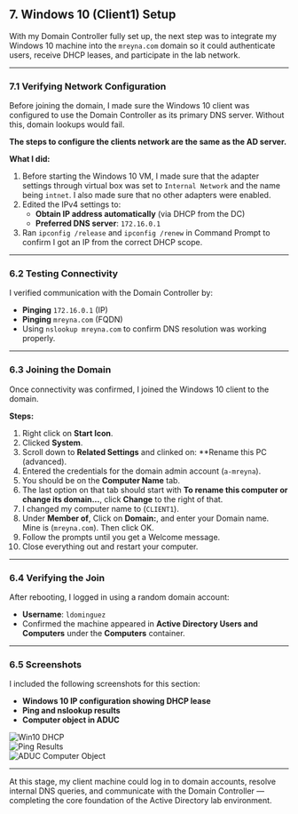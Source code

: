 ## 7. Windows 10 (Client1) Setup

With my Domain Controller fully set up, the next step was to integrate my Windows 10 machine into the `mreyna.com` domain so it could authenticate users, receive DHCP leases, and participate in the lab network.

---

### 7.1 Verifying Network Configuration
Before joining the domain, I made sure the Windows 10 client was configured to use the Domain Controller as its primary DNS server. Without this, domain lookups would fail.

**The steps to configure the clients network are the same as the AD server.** 

**What I did:**
1. Before starting the Windows 10 VM, I made sure that the adapter settings through virtual box was set to `Internal Network` and the name being `intnet`. I also made sure that no other adapters were enabled.  
2. Edited the IPv4 settings to:
   - **Obtain IP address automatically** (via DHCP from the DC)
   - **Preferred DNS server**: `172.16.0.1`
3. Ran `ipconfig /release` and `ipconfig /renew` in Command Prompt to confirm I got an IP from the correct DHCP scope.

---

### 6.2 Testing Connectivity
I verified communication with the Domain Controller by:
- **Pinging** `172.16.0.1` (IP)
- **Pinging** `mreyna.com` (FQDN)
- Using `nslookup mreyna.com` to confirm DNS resolution was working properly.

---

### 6.3 Joining the Domain
Once connectivity was confirmed, I joined the Windows 10 client to the domain.

**Steps:**
1. Right click on **Start Icon**.
2. Clicked **System**.
3. Scroll down to **Related Settings** and clinked on: **Rename this PC (advanced).
4. Entered the credentials for the domain admin account (`a-mreyna`).
5. You should be on the **Computer Name** tab.
6. The last option on that tab should start with **To rename this computer or change its domain...**, click **Change** to the right of that.
7. I changed my computer name to (`CLIENT1`).
8. Under **Member of**, Click on **Domain:**, and enter your Domain name. Mine is (`mreyna.com`). Then click OK.
9. Follow the prompts until you get a Welcome message.
10. Close everything out and restart your computer.

---

### 6.4 Verifying the Join
After rebooting, I logged in using a random domain account:
- **Username**: `ldominguez`
- Confirmed the machine appeared in **Active Directory Users and Computers** under the **Computers** container.

---

### 6.5 Screenshots
I included the following screenshots for this section:
- **Windows 10 IP configuration showing DHCP lease**
- **Ping and nslookup results**
- **Computer object in ADUC**

![Win10 DHCP](images/win10-dhcp.png)  
![Ping Results](images/ping-results.png)  
![ADUC Computer Object](images/aduc-computer.png)

---

At this stage, my client machine could log in to domain accounts, resolve internal DNS queries, and communicate with the Domain Controller — completing the core foundation of the Active Directory lab environment.
